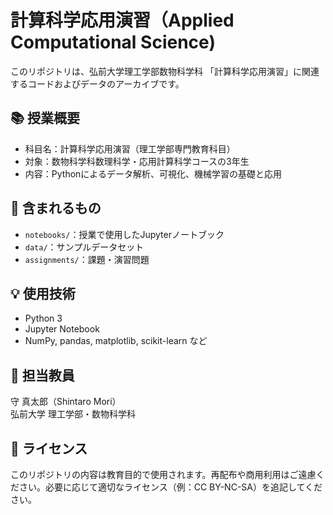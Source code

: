 # 計算科学応用演習（Applied Computational Science)

このリポジトリは、弘前大学理工学部数物科学科 「計算科学応用演習」に関連するコードおよびデータのアーカイブです。

## 📚 授業概要

- 科目名：計算科学応用演習（理工学部専門教育科目）
- 対象：数物科学科数理科学・応用計算科学コースの3年生
- 内容：Pythonによるデータ解析、可視化、機械学習の基礎と応用

## 📂 含まれるもの

- `notebooks/`：授業で使用したJupyterノートブック
- `data/`：サンプルデータセット
- `assignments/`：課題・演習問題

## 💡 使用技術

- Python 3
- Jupyter Notebook
- NumPy, pandas, matplotlib, scikit-learn など

## 👤 担当教員

守 真太郎（Shintaro Mori）  
弘前大学 理工学部・数物科学科

## 📜 ライセンス

このリポジトリの内容は教育目的で使用されます。再配布や商用利用はご遠慮ください。必要に応じて適切なライセンス（例：CC BY-NC-SA）を追記してください。

